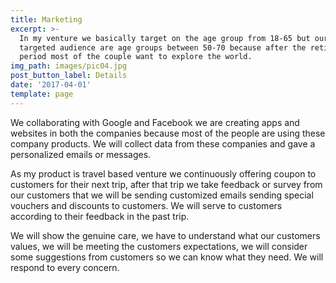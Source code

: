 ```yaml
---
title: Marketing
excerpt: >-
  In my venture we basically target on the age group from 18-65 but our main
  targeted audience are age groups between 50-70 because after the retirement
  period most of the couple want to explore the world.
img_path: images/pic04.jpg
post_button_label: Details
date: '2017-04-01'
template: page
---
```

We collaborating with Google and Facebook we are creating apps and websites in both the companies because most of the people are using these company products. We will collect data from these companies and gave a personalized emails or messages.

As my product is travel based venture we continuously offering coupon to customers for their next trip, after that trip we take feedback or survey from our customers that we will be sending customized emails sending special vouchers and discounts to customers. We will serve to customers according to their feedback in the past trip.

We will show the genuine care, we have to understand what our customers values, we will be meeting the customers expectations, we will consider some suggestions from customers so we can know what they need. We will respond to every concern.
